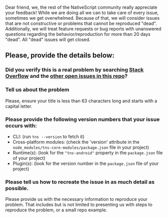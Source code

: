 Dear friend, we, the rest of the NativeScript community really appreciate your feedback! While we are doing all we can to take care of every issue, sometimes we get overwhelmed. Because of that, we will consider issues that are not constructive or problems that cannot be reproduced "dead". Additionally, we will treat feature requests or bug reports with unanswered questions regarding the behavior/reproduction for more than 20 days "dead". All "dead" issues will get closed.

## Please, provide the details below:

### Did you verify this is a real problem by searching [Stack Overflow](http://stackoverflow.com/questions/tagged/nativescript) and the [other open issues in this repo](https://github.com/NativeScript/nativescript/issues)?

### Tell us about the problem
Please, ensure your title is less than 63 characters long and starts with a capital
letter.

### Please provide the following version numbers that your issue occurs with:
- CLI: (run `tns --version` to fetch it)
- Cross-platform modules: (check the 'version' attribute in the
`node_modules/tns-core-modules/package.json` file in your project)
- Runtime(s): (look for the `"tns-android"` property in the
`package.json` file of your project)
- Plugin(s): (look for the version number in the `package.json` file of your
project)

### Please tell us how to recreate the issue in as much detail as possible.
Please provide us with the necessary information to reproduce your problem. That includes but is not limited to presenting us with steps to reproduce the problem, or a small repo example.

